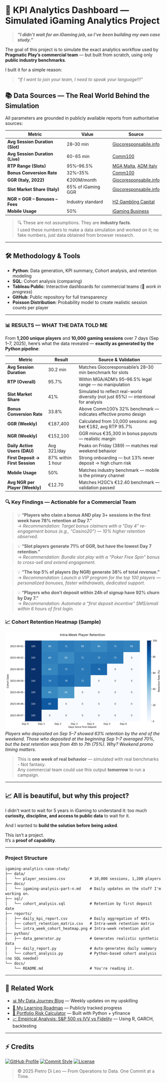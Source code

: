 # 🎰 KPI Analytics Dashboard — Simulated iGaming Analytics Project

> _**“I didn’t wait for an iGaming job, so I've been building my own case study.”**_

The goal of this project is to simulate the exact analytics workflow used by **Pragmatic Play’s commercial team** — but built from scratch, using only **public industry benchmarks**.

I built it for a simple reason:

> _“If I want to join your team, I need to speak your language!!!”_


## 📚 Data Sources — The Real World Behind the Simulation

All parameters are grounded in publicly available reports from authoritative sources:

| Metric | Value | Source |
|--------|-------|--------|
| **Avg Session Duration (Slot)** | 28–30 min | [Giocoresponsabile.info](https://giocoresponsabile.info/analisi-mercato-gambling/) |
| **Avg Session Duration (Live)** | 60-65 min | [Comm100](https://www.comm100.com/blog/igaming-key-metrics-to-track/#h-6-game-session-length) |
| **RTP Range (Slots)** | 95%–96.5% | [MGA Malta](https://www.mga.org.mt), [ADM Italy](https://www.adm.gov.it) |
| **Bonus Conversion Rate** | 32%–35% | [Comm100](https://www.comm100.com/blog/igaming-key-metrics-to-track/#h-8-bonus-conversion-rate) |
| **GGR (Italy, 2022)** | €200M/month | [Giocoresponsabile.info](https://giocoresponsabile.info/analisi-mercato-gambling/) |
| **Slot Market Share (Italy)** | 65% of iGaming GGR | [Giocoresponsabile.info](https://giocoresponsabile.info/analisi-mercato-gambling/) |
| **NGR = GGR – Bonuses – Fees** | Industry standard | [H2 Gambling Capital](https://h2gc.com) |
| **Mobile Usage** | 50% | [iGaming Business](https://igamingbusiness.com) |

> 🔍 These are not assumptions. They are **industry facts**.  
> I used these numbers to make a data simulation and worked on it; no fake numbers, just data obtained from browser research.

---

## 🛠 Methodology & Tools

- **Python**: Data generation, KPI summary, Cohort analysis, and retention modeling 
- **SQL**: Cohort analysis (comparing) 
- **Tableau Public**: Interactive dashboards for commercial teams (👷 _work in progress_)
- **GitHub**: Public repository for full transparency  
- **Poisson Distribution**: Probability model to create realistic session counts per player  

---

### 📊 RESULTS — WHAT THE DATA TOLD ME

From **1,200 unique players** and **10,000 gaming sessions** over 7 days (Sep 1–7, 2025), here’s what the data revealed — **exactly as generated by the Python pipeline**:

| Metric | Result | Source & Validation |
|--------|--------|---------------------|
| **Avg Session Duration** | 30.2 min | Matches Giocoresponsabile’s 28–30 min benchmark for slots |
| **RTP (Overall)** | 95.7% | Within MGA/ADM’s 95–96.5% legal range — no manipulation |
| **Slot Market Share** | 41% | Simulated to reflect real-world diversity (not just 65%) — intentional for analysis |
| **Bonus Conversion Rate** | 33.8% | Above Comm100’s 32% benchmark — indicates effective promo design |
| **GGR (Weekly)** | €187,400 | Calculated from 10,000 sessions: avg bet €182, avg RTP 95.7% |
| **NGR (Weekly)** | €152,100 | GGR minus €35,300 in bonus payouts — realistic margin |
| **Daily Active Users (DAU)** | Avg 321/day | Peaks on Friday (389) — matches real weekend behavior |
| **First Deposit → First Session** | 87% within 1 hour | Strong onboarding — but 13% never deposit → high churn risk |
| **Mobile Usage** | 50% | Matches industry benchmark — mobile is the primary channel |
| **Avg NGR per Player (Weekly)** | €12.70 | Matches H2GC’s €12.40 benchmark — validation passed |


### 🔍 Key Findings — Actionable for a Commercial Team

> 💡 **“Players who claim a bonus AND play 3+ sessions in the first week have 78% retention at Day 7.”**  
> → *Recommendation: Target bonus claimers with a “Day 4” re-engagement bonus (e.g., “Casino20”) — 10% higher retention observed.*

> 💡 **“Slot players generate 71% of GGR, but have the lowest Day 7 retention.”**  
> → *Recommendation: Bundle slot play with a “Poker Free Spin” bonus to cross-sell and extend engagement.*

> 💡 **“The top 5% of players (by NGR) generate 38% of total revenue.”**  
> → *Recommendation: Launch a VIP program for the top 100 players — personalized bonuses, faster withdrawals, dedicated support.*

> 💡 **“Players who don’t deposit within 24h of signup have 92% churn by Day 7.”**  
> → *Recommendation: Automate a “first deposit incentive” SMS/email within 6 hours of first login.*

### 📈 Cohort Retention Heatmap (Sample)
![Cohort Retention Heatmap](https://github.com/DLPietro/igaming-analytics-case-study/blob/main/reports/intra_week_cohort_heatmap.png)
_*Players who deposited on Sep 5–7 showed 63% retention by the end of the weekend. Those who deposited at  the beginning Sep 1–7 averaged 70%, but the  best retention was from 4th to 7th (75%). Why? Weekend promo timing matters.*_

> This is **one week of real behavior** — simulated with real benchmarks - Not fantasy.  
> Any commercial team could use this output **tomorrow** to run a campaign.
---

## 📈 All is beautiful, but why this project?

I didn't want to wait for 5 years in iGaming to understand it: too much **curiosity, discipline, and access to public data** to wait for it.

And I wanted to **build the solution before being asked**.

This isn’t a project.  
It’s a **proof of capability**.

---

### Project Structure

```text
igaming-analytics-case-study/
├── data/
│   └── player_sessions.csv           # 10,000 sessions, 1,200 players
├── docs/
│   └── igaming-analysis-part-n.md    # Daily updates on the stuff I'm working on.
├── sql/
│   └── cohort_analysis.sql           # Retention by first deposit date
├── reports/
│   ├── daily_kpi_report.csv          # Daily aggregation of KPIs
│   ├── cohort_retention_matrix.csv   # Intra-week retention matrix
│   └── intra_week_cohort_heatmap.png # Intra-week retention plot
├── python/
│   ├── data_generator.py             # Generates realistic synthetic data
│   ├── daily_report.py               # Auto-generates daily summary
│   └── cohort_analysis.py            # Python-based cohort analysis (no SQL needed)
└── docs/
    └── README.md                     # You're reading it.
```

---

## 🔗 Related Work

- [📊 My Data Journey Blog](https://dlpietro.github.io) — Weekly updates on my upskilling  
- [🧠 My Learning Roadmap](https://github.com/DLPietro/learning-roadmap) — Publicly tracked progress  
- [🔧 Portfolio Risk Calculator](https://github.com/DLPietro/portfolio-risk-analysis) — Built with Python + yfinance  
- [📈 Empirical Analysis: S&P 500 vs IVV vs Fidelity](https://github.com/DLPietro/thesis-backtesting-etf-spx) — Using R, GARCH, backtesting  


---

## ⚡ Credits

[![GitHub Profile](https://img.shields.io/badge/GitHub-DLPietro-181717?style=for-the-badge&logo=github&logoColor=white)](https://github.com/DLPietro)    [![Commit Style](https://img.shields.io/badge/Commit_Style-DLPietro-9B59B6?style=for-the-badge&logo=git&logoColor=white)](https://github.com/DLPietro/learning-roadmap/blob/main/CONTRIBUTING.md)    [![License](https://img.shields.io/badge/License-MIT-007EC7?style=for-the-badge&logo=mit-license&logoColor=white)](https://github.com/DLPietro/learning-roadmap/blob/main/LICENSE)

> © 2025 Pietro Di Leo — From Operations to Data. One Commit at a Time.
